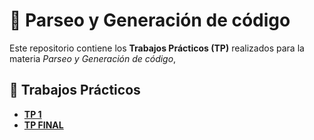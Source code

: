 # 📘 Parseo y Generación de código

Este repositorio contiene los **Trabajos Prácticos (TP)** realizados para la materia _Parseo y Generación de código_,

## 📂 Trabajos Prácticos

- [**TP 1**](./TP1/)
- [**TP FINAL**](./TP/)
